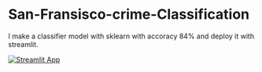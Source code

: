 # San-Fransisco-crime-Classification
I make a classifier model with sklearn with accoracy 84% and deploy it with streamlit.



[![Streamlit App](https://static.streamlit.io/badges/streamlit_badge_black_white.svg)](https://muhammadammar26627-san-fransisco-c-appstreamlit-tetorial-w8mqz3.streamlitapp.com/)
